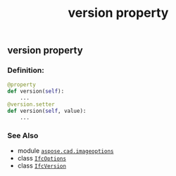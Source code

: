 ﻿---
title: version property
second_title: Aspose.CAD for Python via .NET API References
description: 
type: docs
weight: 150
url: /python-net/aspose.cad.imageoptions/ifcoptions/version/
is_root: false
---

## version property

### Definition:
```python
@property
def version(self):
    ...
@version.setter
def version(self, value):
    ...
```

### See Also
* module [`aspose.cad.imageoptions`](../../)
* class [`IfcOptions`](/cad/python-net/aspose.cad.imageoptions/ifcoptions)
* class [`IfcVersion`](/cad/python-net/aspose.cad.fileformats.ifc/ifcversion)
